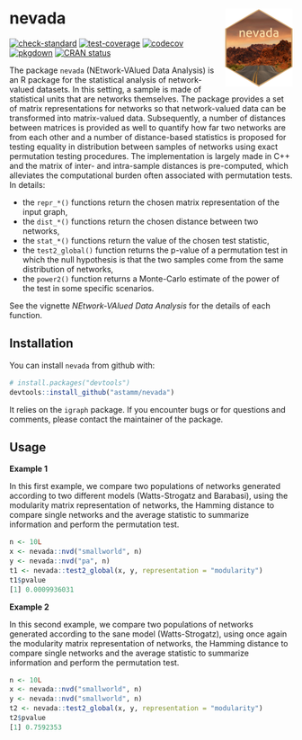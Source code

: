 
<!-- README.md is generated from README.Rmd. Please edit that file -->

# nevada <a href='https://astamm.github.io/nevada'><img src='man/figures/logo.png' align="right" height="139" /></a>

<!-- badges: start -->

[![check-standard](https://github.com/astamm/nevada/workflows/R-CMD-check/badge.svg)](https://github.com/astamm/nevada/actions)
[![test-coverage](https://github.com/astamm/nevada/workflows/test-coverage/badge.svg)](https://github.com/astamm/nevada/actions)
[![codecov](https://codecov.io/gh/astamm/nevada/branch/master/graph/badge.svg)](https://codecov.io/gh/astamm/nevada)
[![pkgdown](https://github.com/astamm/nevada/workflows/pkgdown/badge.svg)](https://github.com/astamm/nevada/actions)
[![CRAN
status](https://www.r-pkg.org/badges/version/nevada)](https://CRAN.R-project.org/package=nevada)
<!-- badges: end -->

The package `nevada` (NEtwork-VAlued Data Analysis) is an R package for
the statistical analysis of network-valued datasets. In this setting, a
sample is made of statistical units that are networks themselves. The
package provides a set of matrix representations for networks so that
network-valued data can be transformed into matrix-valued data.
Subsequently, a number of distances between matrices is provided as well
to quantify how far two networks are from each other and a number of
distance-based statistics is proposed for testing equality in
distribution between samples of networks using exact permutation testing
procedures. The implementation is largely made in C++ and the matrix of
inter- and intra-sample distances is pre-computed, which alleviates the
computational burden often associated with permutation tests. In
details:

-   the `repr_*()` functions return the chosen matrix representation of
    the input graph,
-   the `dist_*()` functions return the chosen distance between two
    networks,
-   the `stat_*()` functions return the value of the chosen test
    statistic,
-   the `test2_global()` function returns the p-value of a permutation
    test in which the null hypothesis is that the two samples come from
    the same distribution of networks,
-   the `power2()` function returns a Monte-Carlo estimate of the power
    of the test in some specific scenarios.

See the vignette *NEtwork-VAlued Data Analysis* for the details of each
function.

## Installation

You can install `nevada` from github with:

``` r
# install.packages("devtools")
devtools::install_github("astamm/nevada")
```

It relies on the `igraph` package. If you encounter bugs or for
questions and comments, please contact the maintainer of the package.

## Usage

**Example 1**

In this first example, we compare two populations of networks generated
according to two different models (Watts-Strogatz and Barabasi), using
the modularity matrix representation of networks, the Hamming distance
to compare single networks and the average statistic to summarize
information and perform the permutation test.

``` r
n <- 10L
x <- nevada::nvd("smallworld", n)
y <- nevada::nvd("pa", n)
t1 <- nevada::test2_global(x, y, representation = "modularity")
t1$pvalue
[1] 0.0009936031
```

**Example 2**

In this second example, we compare two populations of networks generated
according to the sane model (Watts-Strogatz), using once again the
modularity matrix representation of networks, the Hamming distance to
compare single networks and the average statistic to summarize
information and perform the permutation test.

``` r
n <- 10L
x <- nevada::nvd("smallworld", n)
y <- nevada::nvd("smallworld", n)
t2 <- nevada::test2_global(x, y, representation = "modularity")
t2$pvalue
[1] 0.7592353
```
